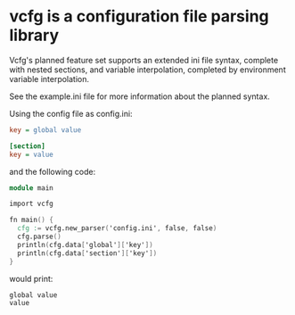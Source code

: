 # vcfg is a configuration file parsing library

Vcfg's planned feature set supports an extended ini file syntax, complete with nested sections, and variable interpolation, completed by 
environment variable interpolation.

See the example.ini file for more information about the planned syntax.

Using the config file as config.ini:

```ini
key = global value

[section]
key = value
```

and the following code:

```v
module main

import vcfg

fn main() {
  cfg := vcfg.new_parser('config.ini', false, false)
  cfg.parse()
  println(cfg.data['global']['key'])
  println(cfg.data['section']['key'])
}
```

would print:

```
global value
value
```

